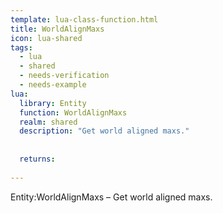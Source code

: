 ```yaml
---
template: lua-class-function.html
title: WorldAlignMaxs
icon: lua-shared
tags:
  - lua
  - shared
  - needs-verification
  - needs-example
lua:
  library: Entity
  function: WorldAlignMaxs
  realm: shared
  description: "Get world aligned maxs."
  
  
  returns:
    
---
```


<div class="lua__search__keywords">
Entity:WorldAlignMaxs &#x2013; Get world aligned maxs.
</div>
